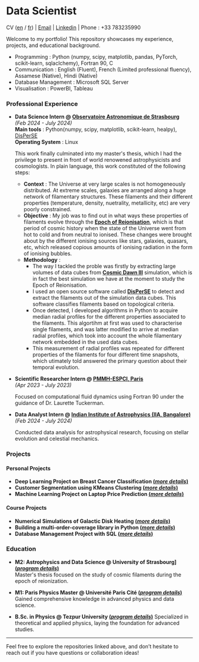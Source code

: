 # Data Scientist
CV ([en](https://raw.githubusercontent.com/vishrut-b/vishrut-b.github.io/main/assets/cv_eng_%20(3).pdf) / [fr](https://raw.githubusercontent.com/vishrut-b/vishrut-b.github.io/main/assets/cv_fr_%20(2).pdf)) | [Email](mailto:vishrutbezbarua@gmail.com) | [Linkedin](https://www.linkedin.com/in/vishrut-bezbarua-53b355205/) | Phone : +33 783235990

Welcome to my portfolio! This repository showcases my experience, projects, and educational background.

- Programming : Python (numpy, scipy, matplotlib, pandas, PyTorch, scikit-learn, sqlaclchemy), Fortran 90, C
- Communication : English (Fluent), French (Limited professional fluency), Assamese (Native), Hindi (Native)
- Database Management : Microsoft SQL Server
- Visualisation : PowerBI, Tableau

### Professional Experience

- **Data Science Intern @ [Observatoire Astronomique de Strasbourg](https://www.unistra.fr)**<br>
  _(Feb 2024 - July 2024)_<br>
  **Main tools** : Python(numpy, scipy, matplotlib, scikit-learn, healpy), [DisPerSE](https://www2.iap.fr/users/sousbie/web/html/index3c4a.html?category/Overview)<br>
  **Operating System** : Linux<br>
  
  This work finally culminated into my master's thesis, which I had the privilege to present in front of world renowened astrophysicists and cosmologists. In plain language, this work constituted of the following steps:
    - **Context** : The Universe at very large scales is not homogeneously distributed. At extreme scales, galaxies are arranged along a huge network of filamentary structures. These filaments and their different properties (temperature, density, nuetrality, metallicity, etc) are very poorly constrained.
    - **Objective** : My job was to find out in what ways these properties of filaments evolve through the [**Epoch of Reionisation**](https://en.wikipedia.org/wiki/Reionization), which is that period of cosmic history when the state of the Universe went from hot to cold and from neutral to ionised. These changes were brought about by the different ionising sources like stars, galaxies, quasars, etc, which released copious amounts of ionising radiation in the form of ionising bubbles.
    - **Methodology** :
      - The way I tackled the proble was firstly by extracting large volumes of data cubes from [**Cosmic Dawn III**](https://coda-simulation.github.io/) simulation, which is in fact the best simulation we have at the moment to study the Epoch of Reionisation.
      - I used an open source software called [**DisPerSE**](https://www2.iap.fr/users/sousbie/web/html/index3c4a.html?category/Overview) to detect and extract the filaments out of the simulation data cubes. This software classifies filaments based on topological criteria.
      - Once detected, I developed algorithms in Python to acquire median radial profiles for the different properties associated to the filaments. This algortihm at first was used to characterise single filaments, and was latter modified to arrive at median radial profiles, which took into account the whole filamentary network embedded in the used data cubes.
      - This measurement of radial profiles was repeated for different properties of the filaments for four different time snapshots, which utimately told answered the primary question about their temporal evolution.
     

- **Scientific Researcher Intern @ [PMMH-ESPCI, Paris](https://www.pmmh.espci.fr/)** <br>
_(Apr 2023 - July 2023)_ <br>

  Focused on computational fluid dynamics using Fortran 90 under the guidance of Dr. Laurette Tuckerman.

- **Data Analyst Intern @ [Indian Institute of Astrophysics (IIA, Bangalore)](https://www.iiap.res.in/)** <br>
  _(Feb 2024 - July 2024)_ <br>
  
  Conducted data analysis for astrophysical research, focusing on stellar evolution and celestial mechanics.

### Projects

#### Personal Projects
- **Deep Learning Project on Breast Cancer Classification [(_more details_)]()**  
- **Customer Segmentation using KMeans Clustering [(_more details_)](https://vishrut-b.github.io/clustering-analysis-of-online-retail-data/#exploratory-data-analysis-eda)**  
- **Machine Learning Project on Laptop Price Prediction [(_more details_)](https://github.com/yourusername/laptop-price-prediction)**  

#### Course Projects
- **Numerical Simulations of Galactic Disk Heating [(_more details_)](https://github.com/vishrut-b/Numerical-Simulation_Galactic_Disk_Heating.git)**
- **Building a multi-order-coverage library in Python [(_more details_)](https://github.com/vishrut-b/Python-Project-files.git)**
- **Database Management Project with SQL [(_more details_)](https://raw.githubusercontent.com/vishrut-b/Database-Project-MySQL-/blob/08f5b2d7cb2a300c5e772a394091091f10b2e409/Database_Project_Report_new%20(2).pdf)**
  
### Education
- **M2: Astrophysics and Data Science @ University of Strasbourg] [(_program details_)](https://astro.unistra.fr/en/training-education/master-astrophysics-track/#master2)**  
  Master's thesis focused on the study of cosmic filaments during the epoch of reionization.

- **M1: Paris Physics Master @ Université Paris Cité [(_program details_)](http://www.parisphysicsmaster.com/)**  
  Gained comprehensive knowledge in advanced physics and data science.

- **B.Sc. in Physics @ Tezpur University [(_program details_)](https://www.tezu.ernet.in/)** 
  Specialized in theoretical and applied physics, laying the foundation for advanced studies.

---

Feel free to explore the repositories linked above, and don’t hesitate to reach out if you have questions or collaboration ideas!
